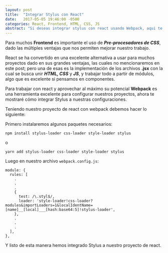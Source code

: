 ```yaml
---
layout: post
title:  "Integrar Stylus con React"
date:   2017-05-05 19:46:00 -0500
categories: React, Frontend, HTML, CSS, JS
abstract: "Si deseas integrar stylus con react usando Webpack, aqui te dejo algunas las configuraciones necesarias para hacerlo. "
---
```

Para muchos **Frontend** es importante el uso de ***Pre-procesadores de CSS***, dado las múltiples ventajas que nos permiten mejorar nuestro trabajo.

React se ha convertido en una excelente alternativa a usar para muchos proyectos dado en sus grandes ventajas, las cuales no mencionaremos en este post; pero una de esas es la implementación de los archivos **.jsx** con la cual se busca unir ***HTML, CSS*** y ***JS***, y trabajar todo a partir de módulos, algo que es excelente si pensamos en componentes.

Para trabajar con react y aprovechar al máximo su potencial **Webpack** es una herramienta excelente para configurar nuestros proyectos, ahora te mostraré cómo integrar Stylus a nuestras configuraciones.

Teniendo nuestro proyecto de react con webpack debemos hacer lo siguiente:

Primero instalaremos algunos paquetes necesarios:

```
npm install stylus-loader css-loader style-loader stylus
```
o
```
yarn add stylus-loader css-loader style-loader stylus
```

Luego en nuestro archivo `webpack.config.js`:

```
module: {
  rules: [
    .
    .
    .
    {
      test: /\.styl$/,
      loader: 'style-loader!css-loader?modules&importLoaders=1&localIdentName=[name]__[local]___[hash:base64:5]!stylus-loader',
    },
    .
    .
    .
  ],
},
```

Y listo de esta manera hemos integrado Stylus a nuestro proyecto de react.
